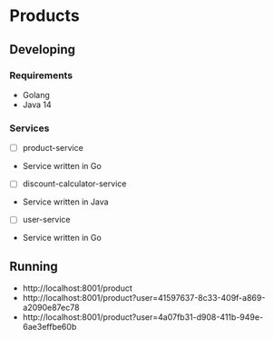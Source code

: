 # Products 

## Developing

### Requirements

- Golang
- Java 14

### Services

- [ ] product-service
- Service written in Go

- [ ] discount-calculator-service
- Service written in Java

- [ ] user-service
- Service written in Go

## Running

- http://localhost:8001/product
- http://localhost:8001/product?user=41597637-8c33-409f-a869-a2090e87ec78
- http://localhost:8001/product?user=4a07fb31-d908-411b-949e-6ae3effbe60b